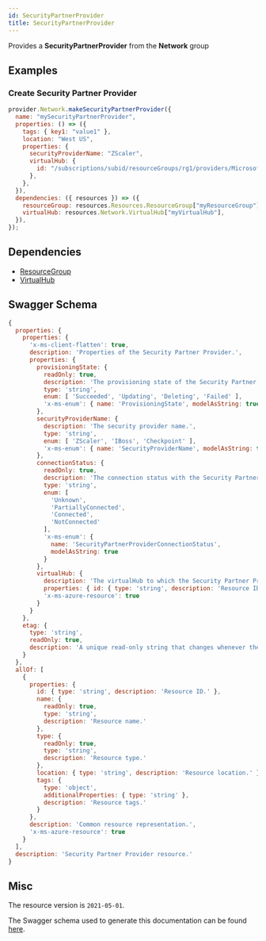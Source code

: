 ```yaml
---
id: SecurityPartnerProvider
title: SecurityPartnerProvider
---
```

Provides a **SecurityPartnerProvider** from the **Network** group
## Examples
### Create Security Partner Provider
```js
provider.Network.makeSecurityPartnerProvider({
  name: "mySecurityPartnerProvider",
  properties: () => ({
    tags: { key1: "value1" },
    location: "West US",
    properties: {
      securityProviderName: "ZScaler",
      virtualHub: {
        id: "/subscriptions/subid/resourceGroups/rg1/providers/Microsoft.Network/virtualHubs/hub1",
      },
    },
  }),
  dependencies: ({ resources }) => ({
    resourceGroup: resources.Resources.ResourceGroup["myResourceGroup"],
    virtualHub: resources.Network.VirtualHub["myVirtualHub"],
  }),
});

```
## Dependencies
- [ResourceGroup](../Resources/ResourceGroup.md)
- [VirtualHub](../Network/VirtualHub.md)
## Swagger Schema
```js
{
  properties: {
    properties: {
      'x-ms-client-flatten': true,
      description: 'Properties of the Security Partner Provider.',
      properties: {
        provisioningState: {
          readOnly: true,
          description: 'The provisioning state of the Security Partner Provider resource.',
          type: 'string',
          enum: [ 'Succeeded', 'Updating', 'Deleting', 'Failed' ],
          'x-ms-enum': { name: 'ProvisioningState', modelAsString: true }
        },
        securityProviderName: {
          description: 'The security provider name.',
          type: 'string',
          enum: [ 'ZScaler', 'IBoss', 'Checkpoint' ],
          'x-ms-enum': { name: 'SecurityProviderName', modelAsString: true }
        },
        connectionStatus: {
          readOnly: true,
          description: 'The connection status with the Security Partner Provider.',
          type: 'string',
          enum: [
            'Unknown',
            'PartiallyConnected',
            'Connected',
            'NotConnected'
          ],
          'x-ms-enum': {
            name: 'SecurityPartnerProviderConnectionStatus',
            modelAsString: true
          }
        },
        virtualHub: {
          description: 'The virtualHub to which the Security Partner Provider belongs.',
          properties: { id: { type: 'string', description: 'Resource ID.' } },
          'x-ms-azure-resource': true
        }
      }
    },
    etag: {
      type: 'string',
      readOnly: true,
      description: 'A unique read-only string that changes whenever the resource is updated.'
    }
  },
  allOf: [
    {
      properties: {
        id: { type: 'string', description: 'Resource ID.' },
        name: {
          readOnly: true,
          type: 'string',
          description: 'Resource name.'
        },
        type: {
          readOnly: true,
          type: 'string',
          description: 'Resource type.'
        },
        location: { type: 'string', description: 'Resource location.' },
        tags: {
          type: 'object',
          additionalProperties: { type: 'string' },
          description: 'Resource tags.'
        }
      },
      description: 'Common resource representation.',
      'x-ms-azure-resource': true
    }
  ],
  description: 'Security Partner Provider resource.'
}
```
## Misc
The resource version is `2021-05-01`.

The Swagger schema used to generate this documentation can be found [here](https://github.com/Azure/azure-rest-api-specs/tree/main/specification/network/resource-manager/Microsoft.Network/stable/2021-05-01/securityPartnerProvider.json).
